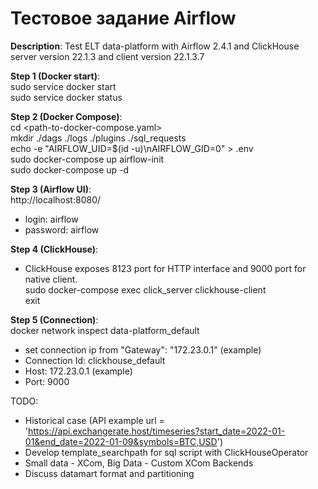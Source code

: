 # Тестовое задание Airflow 

**Description**: Test ELT data-platform with Airflow 2.4.1 and ClickHouse server version 22.1.3 and client version 22.1.3.7


**Step 1 (Docker start)**:  
sudo service docker start  
sudo service docker status  


**Step 2 (Docker Compose)**:  
cd <path-to-docker-compose.yaml>  
mkdir ./dags ./logs ./plugins ./sql_requests  
echo -e "AIRFLOW_UID=$(id -u)\nAIRFLOW_GID=0" > .env  
sudo docker-compose up airflow-init  
sudo docker-compose up -d  


**Step 3 (Airflow UI)**:  
http://localhost:8080/  
- login: airflow  
- password: airflow  


**Step 4 (ClickHouse)**:  
- ClickHouse exposes 8123 port for HTTP interface and 9000 port for native client.  
sudo docker-compose exec click_server clickhouse-client  
exit  


**Step 5 (Connection)**:  
docker network inspect data-platform_default  
- set connection ip from "Gateway": "172.23.0.1" (example)  
- Connection Id: clickhouse_default  
- Host: 172.23.0.1 (example)  
- Port: 9000  


TODO:  
- Historical case  (API example url = 'https://api.exchangerate.host/timeseries?start_date=2022-01-01&end_date=2022-01-09&symbols=BTC,USD')  
- Develop template_searchpath for sql script with ClickHouseOperator  
- Small data - XCom, Big Data - Custom XCom Backends  
- Discuss datamart format and partitioning  
